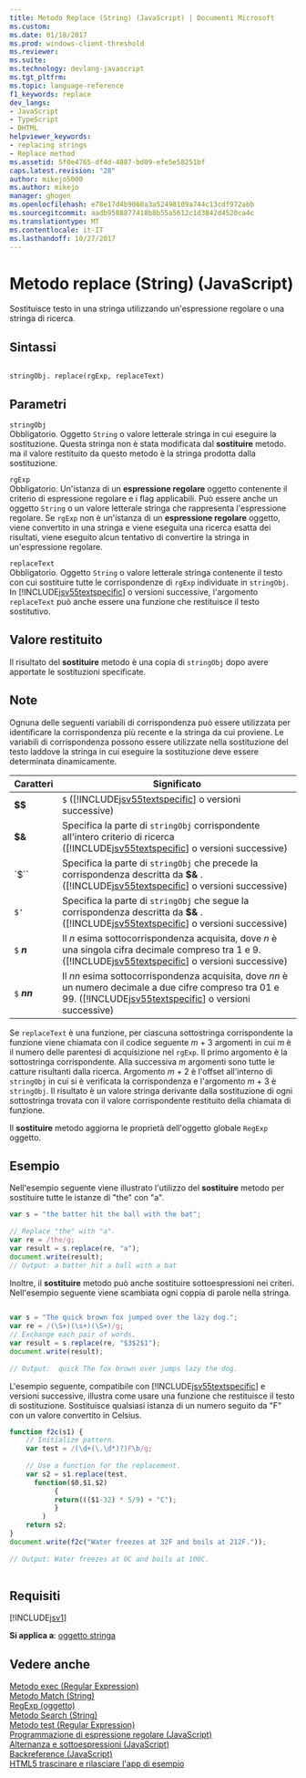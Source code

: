 ```yaml
---
title: Metodo Replace (String) (JavaScript) | Documenti Microsoft
ms.custom: 
ms.date: 01/18/2017
ms.prod: windows-client-threshold
ms.reviewer: 
ms.suite: 
ms.technology: devlang-javascript
ms.tgt_pltfrm: 
ms.topic: language-reference
f1_keywords: replace
dev_langs:
- JavaScript
- TypeScript
- DHTML
helpviewer_keywords:
- replacing strings
- Replace method
ms.assetid: 5f0e4765-df4d-4887-bd09-efe5e58251bf
caps.latest.revision: "28"
author: mikejo5000
ms.author: mikejo
manager: ghogen
ms.openlocfilehash: e78e17d4b9060a3a52498109a744c13cdf972abb
ms.sourcegitcommit: aadb9588877418b8b55a5612c1d3842d4520ca4c
ms.translationtype: MT
ms.contentlocale: it-IT
ms.lasthandoff: 10/27/2017
---
```

# <a name="replace-method-string-javascript"></a>Metodo replace (String) (JavaScript)
Sostituisce testo in una stringa utilizzando un'espressione regolare o una stringa di ricerca.  
  
## <a name="syntax"></a>Sintassi  
  
```  
  
stringObj. replace(rgExp, replaceText)  
```  
  
## <a name="parameters"></a>Parametri  
 `stringObj`  
 Obbligatorio. Oggetto `String` o valore letterale stringa in cui eseguire la sostituzione. Questa stringa non è stata modificata dal **sostituire** metodo. ma il valore restituito da questo metodo è la stringa prodotta dalla sostituzione.  
  
 `rgExp`  
 Obbligatorio. Un'istanza di un **espressione regolare** oggetto contenente il criterio di espressione regolare e i flag applicabili. Può essere anche un oggetto `String` o un valore letterale stringa che rappresenta l'espressione regolare. Se `rgExp` non è un'istanza di un **espressione regolare** oggetto, viene convertito in una stringa e viene eseguita una ricerca esatta dei risultati, viene eseguito alcun tentativo di convertire la stringa in un'espressione regolare.  
  
 `replaceText`  
 Obbligatorio. Oggetto `String` o valore letterale stringa contenente il testo con cui sostituire tutte le corrispondenze di `rgExp` individuate in `stringObj`. In [!INCLUDE[jsv55textspecific](../../javascript/reference/includes/jsv55textspecific-md.md)] o versioni successive, l'argomento `replaceText` può anche essere una funzione che restituisce il testo sostitutivo.  
  
## <a name="return-value"></a>Valore restituito  
 Il risultato del **sostituire** metodo è una copia di `stringObj` dopo avere apportate le sostituzioni specificate.  
  
## <a name="remarks"></a>Note  
 Ognuna delle seguenti variabili di corrispondenza può essere utilizzata per identificare la corrispondenza più recente e la stringa da cui proviene. Le variabili di corrispondenza possono essere utilizzate nella sostituzione del testo laddove la stringa in cui eseguire la sostituzione deve essere determinata dinamicamente.  
  
|Caratteri|Significato|  
|----------------|-------------|  
|**$$**|`$` ([!INCLUDE[jsv55textspecific](../../javascript/reference/includes/jsv55textspecific-md.md)] o versioni successive)|  
|**$&**|Specifica la parte di `stringObj` corrispondente all'intero criterio di ricerca ([!INCLUDE[jsv55textspecific](../../javascript/reference/includes/jsv55textspecific-md.md)] o versioni successive)|  
|`$``|Specifica la parte di `stringObj` che precede la corrispondenza descritta da  **$&** . ([!INCLUDE[jsv55textspecific](../../javascript/reference/includes/jsv55textspecific-md.md)] o versioni successive)|  
|`$'`|Specifica la parte di `stringObj` che segue la corrispondenza descritta da  **$&** . ([!INCLUDE[jsv55textspecific](../../javascript/reference/includes/jsv55textspecific-md.md)] o versioni successive)|  
|`$`  ***n***|Il  *n* esima sottocorrispondenza acquisita, dove  *n*  è una singola cifra decimale compreso tra 1 e 9. ([!INCLUDE[jsv55textspecific](../../javascript/reference/includes/jsv55textspecific-md.md)] o versioni successive)|  
|`$`  ***nn***|Il  *nn* esima sottocorrispondenza acquisita, dove  *nn*  è un numero decimale a due cifre compreso tra 01 e 99. ([!INCLUDE[jsv55textspecific](../../javascript/reference/includes/jsv55textspecific-md.md)] o versioni successive)|  
  
 Se `replaceText` è una funzione, per ciascuna sottostringa corrispondente la funzione viene chiamata con il codice seguente *m* + 3 argomenti in cui *m* è il numero delle parentesi di acquisizione nel `rgExp`. Il primo argomento è la sottostringa corrispondente. Alla successiva *m* argomenti sono tutte le catture risultanti dalla ricerca. Argomento *m* + 2 è l'offset all'interno di `stringObj` in cui si è verificata la corrispondenza e l'argomento *m* + 3 è `stringObj`. Il risultato è un valore stringa derivante dalla sostituzione di ogni sottostringa trovata con il valore corrispondente restituito della chiamata di funzione.  
  
 Il **sostituire** metodo aggiorna le proprietà dell'oggetto globale `RegExp` oggetto.  
  
## <a name="example"></a>Esempio  
 Nell'esempio seguente viene illustrato l'utilizzo del **sostituire** metodo per sostituire tutte le istanze di "the" con "a".  
  
```JavaScript  
var s = "the batter hit the ball with the bat";  
  
// Replace "the" with "a".  
var re = /the/g;  
var result = s.replace(re, "a");  
document.write(result);  
// Output: a batter hit a ball with a bat  
```  
  
 Inoltre, il **sostituire** metodo può anche sostituire sottoespressioni nei criteri. Nell'esempio seguente viene scambiata ogni coppia di parole nella stringa.  
  
```JavaScript  
  
var s = "The quick brown fox jumped over the lazy dog.";  
var re = /(\S+)(\s+)(\S+)/g;  
// Exchange each pair of words.  
var result = s.replace(re, "$3$2$1");  
document.write(result);  
  
// Output:  quick The fox brown over jumps lazy the dog.  
```  
  
 L'esempio seguente, compatibile con [!INCLUDE[jsv55textspecific](../../javascript/reference/includes/jsv55textspecific-md.md)] e versioni successive, illustra come usare una funzione che restituisce il testo di sostituzione. Sostituisce qualsiasi istanza di un numero seguito da "F" con un valore convertito in Celsius.  
  
```JavaScript  
function f2c(s1) {  
    // Initialize pattern.  
    var test = /(\d+(\.\d*)?)F\b/g;  
  
    // Use a function for the replacement.  
    var s2 = s1.replace(test,  
      function($0,$1,$2)  
           {   
           return((($1-32) * 5/9) + "C");  
           }  
        )  
    return s2;  
}  
document.write(f2c("Water freezes at 32F and boils at 212F."));  
  
// Output: Water freezes at 0C and boils at 100C.  
  
```  
  
## <a name="requirements"></a>Requisiti  
 [!INCLUDE[jsv1](../../javascript/misc/includes/jsv1-md.md)]  
  
 **Si applica a**: [oggetto stringa](../../javascript/reference/string-object-javascript.md)  
  
## <a name="see-also"></a>Vedere anche  
 [Metodo exec (Regular Expression)](../../javascript/reference/exec-method-regular-expression-javascript.md)   
 [Metodo Match (String)](../../javascript/reference/match-method-string-javascript.md)   
 [RegExp (oggetto)](../../javascript/reference/regexp-object-javascript.md)   
 [Metodo Search (String)](../../javascript/reference/search-method-string-javascript.md)   
 [Metodo test (Regular Expression)](../../javascript/reference/test-method-regular-expression-javascript.md)   
 [Programmazione di espressione regolare (JavaScript)](http://msdn.microsoft.com/en-us/3b62e27c-4f07-4726-a95b-6e841807bfaf)   
 [Alternanza e sottoespressioni (JavaScript)](http://msdn.microsoft.com/en-us/c59dd3e8-7fee-493e-9123-065af1e651ae)   
 [Backreference (JavaScript)](http://msdn.microsoft.com/en-us/5d8dbd5a-cd03-4548-850b-9d7bad2c839a)   
 [HTML5 trascinare e rilasciare l'app di esempio](http://code.msdn.microsoft.com/Drag-and-drop-e2701a72)
